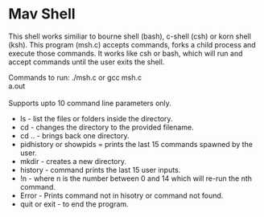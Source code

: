 # Mav Shell

This shell works similiar to bourne shell (bash), c-shell (csh) or korn shell (ksh). 
This program (msh.c) accepts commands, forks a child process and execute those commands. 
It works like csh or bash, which will run and accept commands until the user exits the shell.
 
Commands to run:
./msh.c or gcc msh.c <br />
a.out <br />
<br />
Supports upto 10 command line parameters only. <br />
* ls - list the files or folders inside the directory. <br />
* cd - changes the directory to the provided filename. <br />
* cd .. - brings back one directory. <br />
* pidhistory or showpids = prints the last 15 commands spawned by the user. <br />
* mkdir - creates a new directory. <br />
* history - command prints the last 15 user inputs. <br />
* !n - where n is the number between 0 and 14 which will re-run the nth command. <br />
* Error - Prints command not in hisotry or command not found. <br />
* quit or exit - to end the program. <br />

